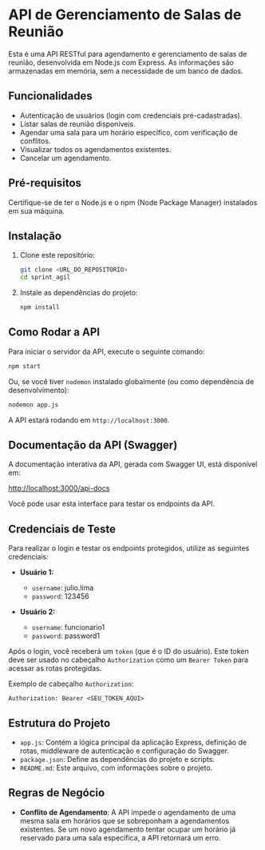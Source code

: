 # API de Gerenciamento de Salas de Reunião

Esta é uma API RESTful para agendamento e gerenciamento de salas de reunião, desenvolvida em Node.js com Express. As informações são armazenadas em memória, sem a necessidade de um banco de dados.

## Funcionalidades

- Autenticação de usuários (login com credenciais pré-cadastradas).
- Listar salas de reunião disponíveis.
- Agendar uma sala para um horário específico, com verificação de conflitos.
- Visualizar todos os agendamentos existentes.
- Cancelar um agendamento.

## Pré-requisitos

Certifique-se de ter o Node.js e o npm (Node Package Manager) instalados em sua máquina.

## Instalação

1. Clone este repositório:
   ```bash
   git clone <URL_DO_REPOSITORIO>
   cd sprint_agil
   ```

2. Instale as dependências do projeto:
   ```bash
   npm install
   ```

## Como Rodar a API

Para iniciar o servidor da API, execute o seguinte comando:

```bash
npm start
```

Ou, se você tiver `nodemon` instalado globalmente (ou como dependência de desenvolvimento):

```bash
nodemon app.js
```

A API estará rodando em `http://localhost:3000`.

## Documentação da API (Swagger)

A documentação interativa da API, gerada com Swagger UI, está disponível em:

[http://localhost:3000/api-docs](http://localhost:3000/api-docs)

Você pode usar esta interface para testar os endpoints da API.

## Credenciais de Teste

Para realizar o login e testar os endpoints protegidos, utilize as seguintes credenciais:

- **Usuário 1:**
  - `username`: julio.lima
  - `password`: 123456

- **Usuário 2:**
  - `username`: funcionario1
  - `password`: password1

Após o login, você receberá um `token` (que é o ID do usuário). Este token deve ser usado no cabeçalho `Authorization` como um `Bearer Token` para acessar as rotas protegidas.

Exemplo de cabeçalho `Authorization`:

`Authorization: Bearer <SEU_TOKEN_AQUI>`

## Estrutura do Projeto

- `app.js`: Contém a lógica principal da aplicação Express, definição de rotas, middleware de autenticação e configuração do Swagger.
- `package.json`: Define as dependências do projeto e scripts.
- `README.md`: Este arquivo, com informações sobre o projeto.

## Regras de Negócio

- **Conflito de Agendamento**: A API impede o agendamento de uma mesma sala em horários que se sobreponham a agendamentos existentes. Se um novo agendamento tentar ocupar um horário já reservado para uma sala específica, a API retornará um erro.